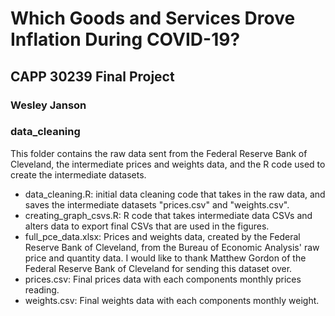 # Which Goods and Services Drove Inflation During COVID-19?
## CAPP 30239 Final Project
### Wesley Janson

### data_cleaning
This folder contains the raw data sent from the Federal Reserve Bank of Cleveland, the intermediate prices and weights data, and the R code
used to create the intermediate datasets. 
* data_cleaning.R: initial data cleaning code that takes in the raw data, and saves the intermediate datasets "prices.csv" and "weights.csv".
* creating_graph_csvs.R: R code that takes intermediate data CSVs and alters data to export final CSVs that are used in the figures.
* full_pce_data.xlsx: Prices and weights data, created by the Federal Reserve Bank of Cleveland, from the Bureau of Economic Analysis' raw price and quantity data. I would like to thank Matthew Gordon of the Federal Reserve Bank of Cleveland for sending this dataset over.
* prices.csv: Final prices data with each components monthly prices reading. 
* weights.csv: Final weights data with each components monthly weight.